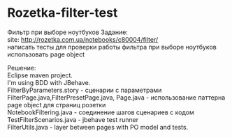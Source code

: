# Rozetka-filter-test
Фильтр при выборе ноутбуков
Задание:
<br>site: http://rozetka.com.ua/notebooks/c80004/filter/
<br>написать тесты для проверки работы фильтра при выборе ноутбуков
<br>использовать page object

Решение:
<br>Eclipse maven project.
<br>I'm using BDD with JBehave.
<br>FilterByParameters.story - сценарии с параметрами
<br>FilterPage.java,FilterPresetPage.java, Page.java - использование паттерна page object для страниц розетки
<br>NotebookFiltering.java - соединение шагов сценариев с кодом
<br>TestFilterScenarios.java - jbehave test runner
<br>FilterUtils.java - layer between pages with PO model and tests.



